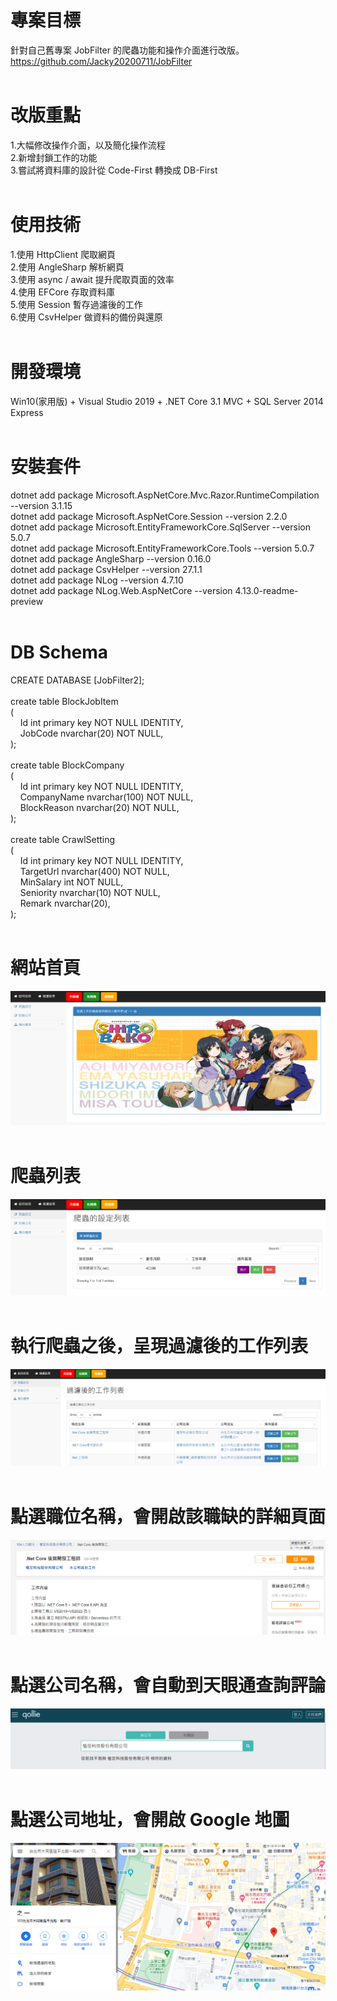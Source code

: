 # 專案目標  
針對自己舊專案 JobFilter 的爬蟲功能和操作介面進行改版。  
https://github.com/Jacky20200711/JobFilter  
&emsp;  
# 改版重點  
1.大幅修改操作介面，以及簡化操作流程  
2.新增封鎖工作的功能  
3.嘗試將資料庫的設計從 Code-First 轉換成 DB-First  
&emsp;  
# 使用技術  
1.使用 HttpClient 爬取網頁  
2.使用 AngleSharp 解析網頁  
3.使用 async / await 提升爬取頁面的效率  
4.使用 EFCore 存取資料庫  
5.使用 Session 暫存過濾後的工作  
6.使用 CsvHelper 做資料的備份與還原  
&emsp;  
# 開發環境  
Win10(家用版) + Visual Studio 2019 + .NET Core 3.1 MVC + SQL Server 2014 Express  
&emsp;  
# 安裝套件  
dotnet add package Microsoft.AspNetCore.Mvc.Razor.RuntimeCompilation --version 3.1.15  
dotnet add package Microsoft.AspNetCore.Session --version 2.2.0  
dotnet add package Microsoft.EntityFrameworkCore.SqlServer --version 5.0.7  
dotnet add package Microsoft.EntityFrameworkCore.Tools --version 5.0.7  
dotnet add package AngleSharp --version 0.16.0  
dotnet add package CsvHelper --version 27.1.1  
dotnet add package NLog --version 4.7.10  
dotnet add package NLog.Web.AspNetCore --version 4.13.0-readme-preview  
&emsp;  
# DB Schema  
CREATE DATABASE [JobFilter2];  
&emsp;  
create table BlockJobItem  
(  
&nbsp;&nbsp;&nbsp;&nbsp;Id int primary key NOT NULL IDENTITY,  
&nbsp;&nbsp;&nbsp;&nbsp;JobCode nvarchar(20) NOT NULL,  
);  
&emsp;  
create table BlockCompany  
(  
&nbsp;&nbsp;&nbsp;&nbsp;Id int primary key NOT NULL IDENTITY,  
&nbsp;&nbsp;&nbsp;&nbsp;CompanyName nvarchar(100) NOT NULL,  
&nbsp;&nbsp;&nbsp;&nbsp;BlockReason nvarchar(20) NOT NULL,  
);  
&emsp;  
create table CrawlSetting  
(  
&nbsp;&nbsp;&nbsp;&nbsp;Id int primary key NOT NULL IDENTITY,  
&nbsp;&nbsp;&nbsp;&nbsp;TargetUrl nvarchar(400) NOT NULL,  
&nbsp;&nbsp;&nbsp;&nbsp;MinSalary int NOT NULL,  
&nbsp;&nbsp;&nbsp;&nbsp;Seniority nvarchar(10) NOT NULL,  
&nbsp;&nbsp;&nbsp;&nbsp;Remark nvarchar(20),  
);  
&emsp;  
# 網站首頁  
![image](https://github.com/Jacky20200711/JobFilter2/blob/master/DEMO_01.PNG?raw=true)  
&emsp;  
# 爬蟲列表  
![image](https://github.com/Jacky20200711/JobFilter2/blob/master/DEMO_02.PNG?raw=true)  
&emsp;  
# 執行爬蟲之後，呈現過濾後的工作列表  
![image](https://github.com/Jacky20200711/JobFilter2/blob/master/DEMO_03.PNG?raw=true)  
&emsp;  
# 點選職位名稱，會開啟該職缺的詳細頁面  
![image](https://github.com/Jacky20200711/JobFilter2/blob/master/DEMO_04.PNG?raw=true)  
&emsp;  
# 點選公司名稱，會自動到天眼通查詢評論  
![image](https://github.com/Jacky20200711/JobFilter2/blob/master/DEMO_05.PNG?raw=true)  
&emsp;  
# 點選公司地址，會開啟 Google 地圖  
![image](https://github.com/Jacky20200711/JobFilter2/blob/master/DEMO_06.PNG?raw=true)  
&emsp; 
